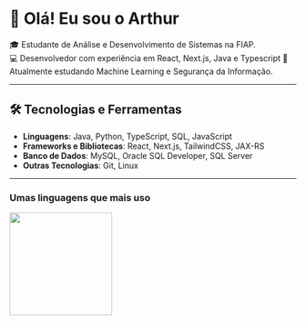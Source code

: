 

# 👋 Olá! Eu sou o Arthur

🎓 Estudante de Análise e Desenvolvimento de Sistemas na FIAP.  
💻 Desenvolvedor com experiência em React, Next.js, Java e Typescript
🌱 Atualmente estudando Machine Learning e Segurança da Informação.

---

## 🛠 Tecnologias e Ferramentas

- **Linguagens**: Java, Python, TypeScript, SQL, JavaScript
- **Frameworks e Bibliotecas**: React, Next.js, TailwindCSS, JAX-RS
- **Banco de Dados**: MySQL, Oracle SQL Developer, SQL Server 
- **Outras Tecnologias**: Git, Linux


---
### Umas linguagens que mais uso 
<div>
<a href="https://github.com/zrur">
<img loading="lazy" height="180em" src="https://github-readme-stats.vercel.app/api/top-langs/?username=zrur&layout=compact&langs_count=7&theme=dracula"/>
</div>
